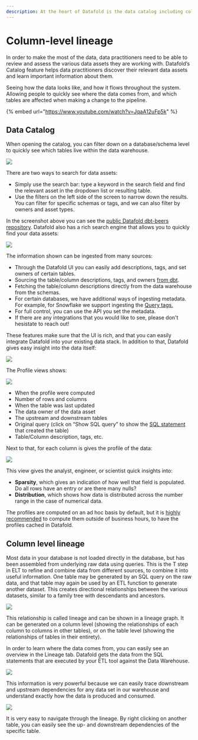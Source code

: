 ```yaml
---
description: At the heart of Datafold is the data catalog including column level lineage
---
```


# Column-level lineage

In order to make the most of the data, data practitioners need to be able to review and assess the various data assets they are working with. Datafold’s Catalog feature helps data practitioners discover their relevant data assets and learn important information about them.

Seeing how the data looks like, and how it flows throughout the system. Allowing people to quickly see where the data comes from, and which tables are affected when making a change to the pipeline.

{% embed url="https://www.youtube.com/watch?v=JqaA12uFp5k" %}

## Data Catalog

When opening the catalog, you can filter down on a database/schema level to quickly see which tables live within the data warehouse.

![](<../../.gitbook/assets/image (252).png>)

There are two ways to search for data assets:

* Simply use the search bar: type a keyword in the search field and find the relevant asset in the dropdown list or resulting table.
* Use the filters on the left side of the screen to narrow down the results. You can filter for specific schemas or tags, and we can also filter by owners and asset types.

In the screenshot above you can see the [public Datafold dbt-beers repository](https://github.com/datafold/dbt-beers). Datafold also has a rich search engine that allows you to quickly find your data assets:

![](<../../.gitbook/assets/image (177).png>)

The information shown can be ingested from many sources:

* Through the Datafold UI you can easily add descriptions, tags, and set owners of certain tables.
* Sourcing the table/column descriptions, tags, and owners [from dbt](../../integrations/ci/).
* Fetching the table/column descriptions directly from the data warehouse from the schemas.
* For certain databases, we have additional ways of ingesting metadata. For example, for Snowflake we support ingesting the [Query tags.](https://docs.snowflake.com/en/sql-reference/parameters.html#query-tag)
* For full control, you can use the API you set the metadata.
* If there are any integrations that you would like to see, please don't hesistate to reach out!

These features make sure that the UI is rich, and that you can easily integrate Datafold into your existing data stack. In addition to that, Datafold gives easy insight into the data itself:

![](<../../.gitbook/assets/image (165).png>)

The Profile views shows:

![](<../../.gitbook/assets/image (92).png>)

* When the profile were computed
* Number of rows and columns
* When the table was last updated
* The data owner of the data asset
* The upstream and downstream tables
* Original query (click on “Show SQL query” to show the [SQL statement](https://github.com/datafold/dbt-beers/blob/master/models/beers/sales.sql) that created the table)
* Table/Column description, tags, etc.

Next to that, for each column is gives the profile of the data:

![](<../../.gitbook/assets/image (85).png>)

This view gives the analyst, engineer, or scientist quick insights into:

* **Sparsity**, which gives an indication of how well that field is populated. Do all rows have an entry or are there many nulls?
* **Distribution**, which shows how data is distributed across the number range in the case of numerical data.

The profiles are computed on an ad hoc basis by default, but it is [highly recommended](https://app.gitbook.com/@datafold/s/datafold/\~/drafts/-MiNb1mWsqmc1IPyvTJl/configuration/profiling) to compute them outside of business hours, to have the profiles cached in Datafold.

## Column level lineage

Most data in your database is not loaded directly in the database, but has been assembled from underlying raw data using queries. This is the T step in ELT to refine and combine data from different sources, to combine it into useful information. One table may be generated by an SQL query on the raw data, and that table may again be used by an ETL function to generate another dataset. This creates directional relationships between the various datasets, similar to a family tree with descendants and ancestors.

![](<../../.gitbook/assets/image (171).png>)

This relationship is called lineage and can be shown in a lineage graph. It can be generated on a column level (showing the relationships of each column to columns in other tables), or on the table level (showing the relationships of tables in their entirety).

In order to learn where the data comes from, you can easily see an overview in the Lineage tab. Datafold gets the data from the SQL statements that are executed by your ETL tool against the Data Warehouse.

![](<../../.gitbook/assets/image (253).png>)

This information is very powerful because we can easily trace downstream and upstream dependencies for any data set in our warehouse and understand exactly how the data is produced and consumed.

![](<../../.gitbook/assets/image (291).png>)

It is very easy to navigate through the lineage. By right clicking on another table, you can easily see the up- and downstream dependencies of the specific table.
